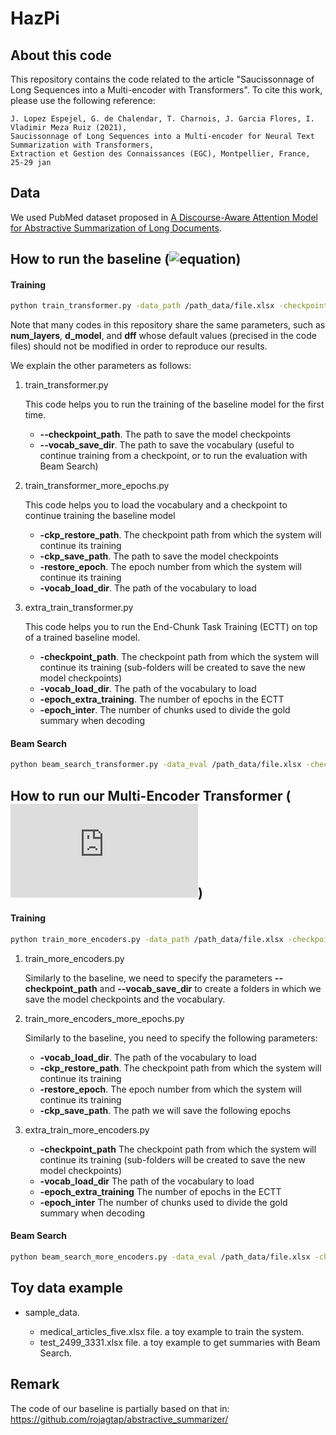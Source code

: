 # HazPi

## About this code

This repository contains the code related to the article "Saucissonnage of Long Sequences into a Multi-encoder with Transformers".
To cite this work, please use the following reference:

```
J. Lopez Espejel, G. de Chalendar, T. Charnois, J. Garcia Flores, I. Vladimir Meza Ruiz (2021),
Saucissonnage of Long Sequences into a Multi-encoder for Neural Text Summarization with Transformers,
Extraction et Gestion des Connaissances (EGC), Montpellier, France, 25-29 jan
```

## Data

We used PubMed dataset proposed in [A Discourse-Aware Attention Model for Abstractive Summarization of Long Documents](https://arxiv.org/pdf/1804.05685.pdf).


## How to run the baseline (![equation](https://latex.codecogs.com/svg.latex?Transformer_{ORIGINAL}))

#### Training

```bash
python train_transformer.py -data_path /path_data/file.xlsx -checkpoint_path /home/path_save_checkpoints/  -vocab_save_dir /home/path_dir_vocab/ -batch_size 32 -epochs 300 -no_filters

```


Note that many codes in this repository share the same parameters, such as **num_layers**, 
**d_model**, and **dff** whose default values (precised in the code files) should not be modified in order to reproduce our results.

We explain the other parameters as follows:

1. train_transformer.py

    This code helps you to run the training of the baseline model for the first time.

    * **--checkpoint_path**. The path to save the model checkpoints
    * **--vocab_save_dir**. The path to save the vocabulary (useful to continue training from a checkpoint, or to run the evaluation with Beam Search)
    
 1. train_transformer_more_epochs.py
    
    This code helps you to load the vocabulary and a checkpoint to continue training the baseline model  

    * **-ckp_restore_path**. The checkpoint path from which the system will continue its training
    * **-ckp_save_path**. The path to save the model checkpoints
    * **-restore_epoch**. The epoch number from which the system will continue its training
    * **-vocab_load_dir**. The path of the vocabulary to load
    
1. extra_train_transformer.py

    This code helps you to run the End-Chunk Task Training (ECTT) on top of a trained baseline model.
    * **-checkpoint_path**. The checkpoint path from which the system will continue its training (sub-folders will be created to save the new model checkpoints)
    * **-vocab_load_dir**. The path of the vocabulary to load
    * **-epoch_extra_training**. The number of epochs in the ECTT
    * **-epoch_inter**. The number of chunks used to divide the gold summary when decoding 
    


#### Beam Search

```bash
python beam_search_transformer.py -data_eval /path_data/file.xlsx -checkpoint_path /home/epoch_to_get_summaries/ -vocab_load_dir /home/path_dir_vocab/  -batch_size 32  -path_summaries_encoded /path/summaries/encoded/ -path_summaries_decoded /path/summaries/decoded/ -path_summaries_error /path/summaries/error/

```

## How to run our Multi-Encoder Transformer (![equation](https://latex.codecogs.com/svg.latex?HazPi))


#### Training

```bash
python train_more_encoders.py -data_path /path_data/file.xlsx -checkpoint_path /home/path_save_checkpoints/  -vocab_save_dir /home/path_dir_vocab/ -epochs 300 no_filters

```

1. train_more_encoders.py

    Similarly to the baseline, we need to specify the parameters **--checkpoint_path** and **--vocab_save_dir** to create a folders in which we save the model checkpoints and the vocabulary.

1. train_more_encoders_more_epochs.py

    Similarly to the baseline, you need to specify the following parameters:
    * **-vocab_load_dir**. The path of the vocabulary to load
    * **-ckp_restore_path**. The checkpoint path from which the system will continue its training
    * **-restore_epoch**. The epoch number from which the system will continue its training
    * **-ckp_save_path**. The path we will save the following epochs 
    
1. extra_train_more_encoders.py
    
    * **-checkpoint_path** The checkpoint path from which the system will continue its training (sub-folders will be created to save the new model checkpoints)
    * **-vocab_load_dir** The path of the vocabulary to load
    * **-epoch_extra_training** The number of epochs in the ECTT
    * **-epoch_inter** The number of chunks used to divide the gold summary when decoding 


#### Beam Search

```bash
python beam_search_more_encoders.py -data_eval /path_data/file.xlsx -checkpoint_path /home/epoch_to_get_summaries/ -vocab_load_dir /home/path_dir_vocab/ -path_summaries_encoded /path/summaries/encoded/ -path_summaries_decoded /path/summaries/decoded/ -path_summaries_error /path/summaries/error/

```

## Toy data example

* sample_data. 

    * medical_articles_five.xlsx file.  a toy example to train the system.
    * test_2499_3331.xlsx file. a toy example to get summaries with Beam Search.

## Remark

The code of our baseline is partially based on that in: https://github.com/rojagtap/abstractive_summarizer/
